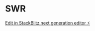 # SWR

[Edit in StackBlitz next generation editor ⚡️](https://stackblitz.com/~/github.com/dstrivedi/SWR)
